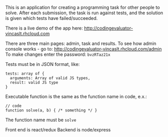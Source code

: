 This is an application for creating a programming task for other people to solve.
After each submission, the task is run against tests, and the solution is given
which tests have failed/succeeded.

There is a live demo of the app here: http://codingevaluator-vincaslt.rhcloud.com


There are three main pages: admin, task and results.
To see how admin console works - go to: http://codingevaluator-vincaslt.rhcloud.com/admin
To make changes enter the password: `bvzRTaz21x`

Tests must be in JSON format, like:
```
tests: array of {
  arguments: Array of valid JS types,
  result: valid JS type
}
```

Executable function is the same as the function name in code, e.x.:

```
// code
function solve(a, b) { /* something */ }
```

The function name must be `solve`


Front end is react/redux
Backend is node/express